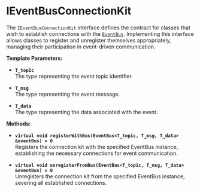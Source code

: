 # IEventBusConnectionKit

The `IEventBusConnectionKit` interface defines the contract for classes that wish to establish connections with the [`EventBus`](eventbus.md). Implementing this interface allows classes to register and unregister themselves appropriately, managing their participation in event-driven communication.

**Template Parameters:**

* **`T_topic`**\
  The type representing the event topic identifier.

* **`T_msg`**\
  The type representing the event message.

* **`T_data`**\
  The type representing the data associated with the event.

**Methods:**

* **`virtual void registerWithBus(EventBus<T_topic, T_msg, T_data> &eventBus) = 0`**\
  Registers the connection kit with the specified EventBus instance, establishing the necessary connections for event communication.

* **`virtual void unregisterFromBus(EventBus<T_topic, T_msg, T_data> &eventBus) = 0`**\
  Unregisters the connection kit from the specified EventBus instance, severing all established connections.
